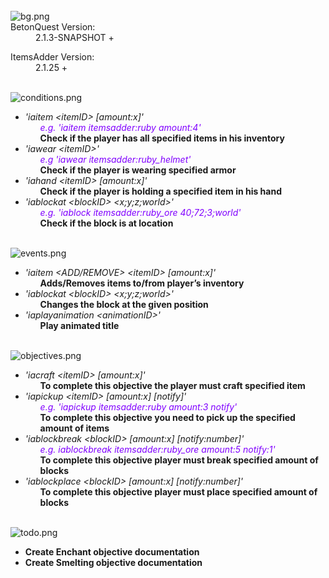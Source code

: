 <div class="customResourceFields aboveInfo">
<dl class="customResourceFieldnative_mc_version">

<br>
<img src="https://i.imgur.com/UbPfFHT.png" alt="bg.png" class="bbCodeImage LbImage" style="">
<dt>BetonQuest Version:</dt>
<dd>2.1.3-SNAPSHOT +</dd>
</dl>
<dl class="customResourceFieldmc_versions">
<dt>ItemsAdder Version:</dt>
<dd>2.1.25 +</dd>
</dl>
</div>

<br>
<img src="https://i.imgur.com/zqWCGJp.png" alt="conditions.png" class="bbCodeImage LbImage" style="">
<ul>
    <li>
        <i>'iaitem &lt;itemID> [amount:x]'</i>
        <ul>
            <span style="color: #8000ff"><i>e.g. 'iaitem itemsadder:ruby amount:4'</i></span><br>
            <b>Check if the player has all specified items in his inventory</b>
        </ul>
    </li>
    <li>
        <i>'iawear &lt;itemID>'</i>
        <ul>
            <span style="color: #8000ff"><i>e.g 'iawear itemsadder:ruby_helmet'</i></span><br>
            <b>Check if the player is wearing specified armor</b>
        </ul>
    </li>
    <li>
        <i>'iahand &lt;itemID> [amount:x]'</i>
        <ul>
            <b>Check if the player is holding a specified item in his hand</b>
        </ul>
    </li>
    <li>
        <i>'iablockat &lt;blockID> &lt;x;y;z;world>'</i>
        <ul>
            <span style="color: #8000ff"><i>e.g. 'iablock itemsadder:ruby_ore 40;72;3;world'</i></span><br>
            <b>Check if the block is at location</b>
        </ul>
    </li>
</ul>

<br>
<img src="https://i.imgur.com/gBvlyBh.png" alt="events.png" class="bbCodeImage LbImage" style="">
<ul>
    <li>
        <i>'iaitem &lt;ADD/REMOVE> &lt;itemID> [amount:x]'</i>
        <ul>
            <b>Adds/Removes items to/from player’s inventory</b>
        </ul>
    </li>
    <li>
        <i>'iablockat &lt;blockID> &lt;x;y;z;world>'</i>
        <ul>
            <b>Changes the block at the given position</b>
        </ul>
    </li>
    <li>
        <i>'iaplayanimation &lt;animationID>'</i>
        <ul>
            <b>Play animated title</b>
        </ul>
    </li>
</ul>

<br>
<img src="https://i.imgur.com/47WqR3y.png" alt="objectives.png" class="bbCodeImage LbImage" style="">
<ul>
    <li>
        <i>'iacraft &lt;itemID> [amount:x]'</i>
        <ul>
            <b>To complete this objective the player must craft specified item</b>
        </ul>
    </li>
    <li>
        <i>'iapickup &lt;itemID> [amount:x] [notify]'</i>
        <ul>
            <span style="color: #8000ff"><i>e.g. 'iapickup itemsadder:ruby amount:3 notify'</i></span><br>
            <b>To complete this objective you need to pick up the specified amount of items</b>
        </ul>
    </li>
    <li>
        <i>'iablockbreak &lt;blockID> [amount:x] [notify:number]'</i>
        <ul>
            <span style="color: #8000ff"><i>e.g. iablockbreak itemsadder:ruby_ore amount:5 notify:1'</i></span><br>
            <b>To complete this objective player must break specified amount of blocks</b>
        </ul>
    </li>
    <li>
        <i>'iablockplace &lt;blockID> [amount:x] [notify:number]'</i>
        <ul>
            <b>To complete this objective player must place specified amount of blocks</b>
        </ul>
    </li>
</ul>

<br>
<img src="https://i.imgur.com/eTVKRqj.png" alt="todo.png" class="bbCodeImage LbImage" style="">
<ul>
    <li><b>Create Enchant objective documentation</b></li>
    <li><b>Create Smelting objective documentation</b></li>
</ul>
